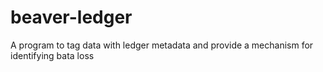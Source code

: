 # beaver-ledger
A program to tag data with ledger metadata and provide a mechanism for identifying bata loss

